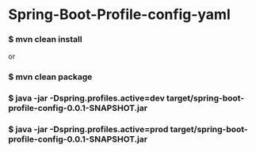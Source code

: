 # Spring-Boot-Profile-config-yaml

### $ mvn clean install 
or
### $ mvn clean package


### $ java -jar -Dspring.profiles.active=dev target/spring-boot-profile-config-0.0.1-SNAPSHOT.jar 

### $ java -jar -Dspring.profiles.active=prod target/spring-boot-profile-config-0.0.1-SNAPSHOT.jar
